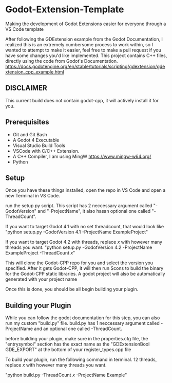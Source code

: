 # Godot-Extension-Template
Making the development of Godot Extensions easier for everyone through a VS Code template

After following the GDExtension example from the Godot Documentation, I realized this is an extremely cumbersome process to work within, so I wanted to attempt to make it easier, feel free to make a pull request if you have some changes you'd like implemented. This project contains C++ files, directly using the code from Godot's Documentation. https://docs.godotengine.org/en/stable/tutorials/scripting/gdextension/gdextension_cpp_example.html

## DISCLAIMER
This current build does not contain godot-cpp, it will actively install it for you. 

## Prerequisites
- Git and Git Bash
- A Godot 4 Executable
- Visual Studio Build Tools
- VSCode with C/C++ Extension.
- A C++ Compiler, I am using MingW https://www.mingw-w64.org/
- Python


## Setup
Once you have these things installed, open the repo in VS Code and open a new Terminal in VS Code.

run the setup.py script. This script has 2 neccessary argument called "-GodotVersion" and "-ProjectName", it also hasan optional one called "-ThreadCount".

If you want to target Godot 4.1 with no set threadcount, that would look like
"python setup.py -GodotVersion 4.1 -ProjectName ExampleProject"

If you want to target Godot 4.2 with threads, replace _x_ with however many threads you want.
"python setup.py -GodotVersion 4.2 -ProjectName ExampleProject -ThreadCount _x_"

This will clone the Godot-CPP repo for you and select the version you specified. After it gets Godot-CPP, it will then run Scons to build the binary for the Godot-CPP static libraries. A godot project will also be automatically generated with your project name

Once this is done, you should be all begin building your plugin.

## Building your Plugin
While you can follow the godot documentation for this step, you can also run my custom "build.py" file.
build.py has 1 neccessary argument called -ProjectName and an optional one called -ThreadCount.

before building your plugin, make sure in the properties.cfg file, the "entrysymbol" section has the exact name as the "GDExtensionBool GDE_EXPORT" at the bottom of your register_types.cpp file

To build your plugin, run the following command in terminal. 12 threads, replace _x_ with however many threads you want.

"python build.py -ThreadCount _x_ -ProjectName Example"

